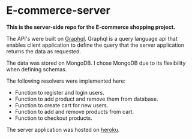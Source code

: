 # E-commerce-server
**This is the server-side repo for the E-commerce shopping project.**

The API's were built on [Graphql](graphql.org). Graphql is a query language api that enables client application to define the query that the server application returns
the data as requested. 

The data was stored on MongoDB. I chose MongoDB due to its flexibility when defining schemas.

The following resolvers were implemented here:
 - Function to register and login users.
 - Function to add product and remove them from database.
 - Function to create cart for new users.
 - Function to add and remove products from cart.
 - Function to checkout products.

The server application was hosted on [heroku](heroku.com).
